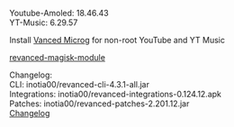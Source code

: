 Youtube-Amoled: 18.46.43  
YT-Music: 6.29.57  

Install [Vanced Microg](https://github.com/inotia00/VancedMicroG/releases/download/v0.2.27.230755/microg.apk) for non-root YouTube and YT Music  

[revanced-magisk-module](https://github.com/j-hc/revanced-magisk-module)  

Changelog:  
CLI: inotia00/revanced-cli-4.3.1-all.jar  
Integrations: inotia00/revanced-integrations-0.124.12.apk  
Patches: inotia00/revanced-patches-2.201.12.jar  
[Changelog](https://github.com/inotia00/revanced-patches/releases/tag/v2.201.12)  
